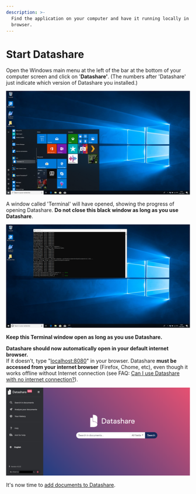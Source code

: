 ```yaml
---
description: >-
  Find the application on your computer and have it running locally in your
  browser.
---
```


# Start Datashare

Open the Windows main menu at the left of the bar at the bottom of your computer screen and click on '**Datashare'**. (The numbers after 'Datashare' just indicate which version of Datashare you installed.)

![](../../.gitbook/assets/capture-de-cran-33.png)

A window called 'Terminal' will have opened, showing the progress of opening Datashare. **Do not close this black window as long as you use Datashare**.

![](../../.gitbook/assets/capture-de-cran-40.png)

**Keep this Terminal window open as long as you use Datashare.**

**Datashare should now automatically open in your default internet browser.** \
If it doesn’t, type "[localhost:8080](http://localhost:8080)" in your browser. Datashare **must be accessed from your internet browser** (Firefox, Chome, etc), even though it works offline without Internet connection (see FAQ: [Can I use Datashare with no internet connection?](/faq-general/can-i-use-datashare-with-no-internet-connection)).

![](../../.gitbook/assets/screenshot-2019-08-13-at-10.21.55.png)

It's now time to [add documents to Datashare](/windows/add-documents-to-datashare-on-windows).
